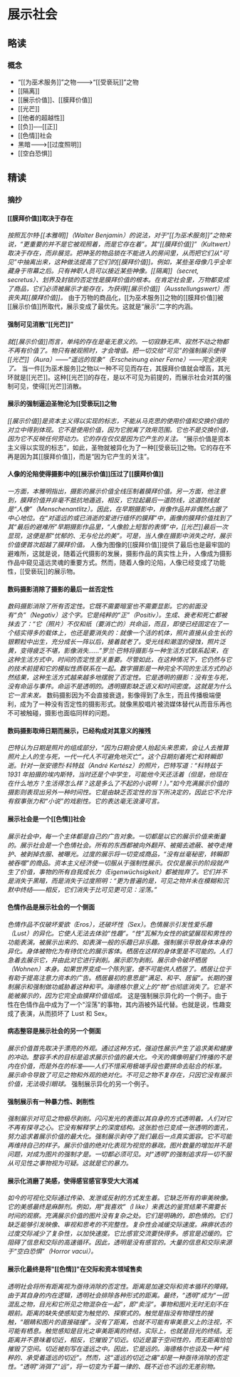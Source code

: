 # 展示社会
## 略读
### 概念
- “[[为巫术服务]]”之物--->“[[受亵玩]]”之物
- [[隔离]]
- [[展示价值]]、[[膜拜价值]]
- [[光芒]]
- [[他者的超越性]]
- [[负]]──[[正]]
- [[色情]]社会
- 黑暗--->[[过度照明]]
- [[空白恐惧]]
## 精读
### 摘抄
#### [[膜拜价值]]取决于存在
*按照瓦尔特·[[本雅明]]（Walter Benjamin）的说法，对于“[[为巫术服务]]”之物来说，“更重要的并不是它被观照着，而是它存在着”。其“[[膜拜价值]]”（Kultwert）取决于存在，而非展览。把神圣的物品锁在不能进入的房间里，从而把它们从“可见”中抽离出来，这种做法提高了它们的[[膜拜价值]]。例如，某些圣母像几乎全年藏身于帘幕之后。只有神职人员可以接近某些神像。[[隔离]]（secret, secretus）、划界及封锁的否定性是膜拜价值的根本。在肯定社会里，万物都变成了商品，它们必须被展示才能存在，为获得[[展示价值]]（Ausstellungswert）而丧失其[[膜拜价值]]。*
由于万物的商品化，[[为巫术服务]]之物的[[膜拜价值]]被[[展示价值]]所取代，展示变成了最优先。这就是“展示”二字的内涵。
#### 强制可见消散“[[光芒]]”
*就[[展示价值]]而言，单纯的存在是毫无意义的。一切寂静无声、寂然不动之物都不再有价值了。物只有被观照时，才会增值。把一切交给“可见”的强制展示使得[[光芒]]（Aura）——“遥远的现象”（Erscheinung einer Ferne）——完全消失了。*
当一件[[为巫术服务]]之物以一种不可见而存在，其膜拜价值就会增高，其光环就是[[光芒]]。这种[[光芒]]的存在，是以不可见为前提的，而展示社会对其的强制可见，使得[[光芒]]消散。
#### 展示的强制逼迫圣物沦为[[受亵玩]]之物
*[[展示价值]]是资本主义得以实现的标志，不能从马克思的使用价值和交换价值的对立中得到体现。它不是使用价值，因为它脱离了效用范围。它也不是交换价值，因为它不反映任何劳动力。它的存在仅仅是因为它产生的关注。*
“展示价值是资本主义得以实现的标志”，如此，圣物就被异化为了一种[[受亵玩]]之物。它的存在不再是因为其[[膜拜价值]]，而是“因为它产生的关注”。
#### 人像的沦陷使得摄影中的[[展示价值]]压过了[[膜拜价值]]
*一方面，本雅明指出，摄影的展示价值全线压制着膜拜价值。另一方面，他注意到，膜拜价值并非毫不抵抗地遁逃，相反，它拉起最后一道防线，这道防线就是“人像”（Menschenantlitz）。因此，在早期摄影中，肖像作品并非偶然占据了中心地位。在“对遥远的或已消逝的爱进行缅怀的膜拜”中，画像的膜拜价值找到了其“最后的避难所”早期摄影作品里，“人像脸上短暂的表情”中，[[光芒]]最后一次显现，这便是那“忧郁的、无与伦比的美”。可是，当人像在摄影中消失之时，展示价值便首次超越了膜拜价值。*
人像为图像的[[膜拜价值]]提供了最后也是最牢固的避难所，这就是说，随着近代摄影的发展，摄影作品的真实性上升，人像成为摄影作品中窥见遥远灵魂的重要方式。然而，随着人像的沦陷，人像已经变成了功能性，[[受亵玩]]的展示物。
#### 数码摄影消除了摄影的最后一丝否定性
*数码摄影消除了所有否定性。它既不需要暗室也不需要显影。它的前面没有“负”（Negativ）这个字。它是纯粹的“正”（Positiv）。生成、衰老和死亡都被抹去了：“它（照片）不仅和纸（要消亡的）共命运，而且，即使已经固定在了一个结实得多的载体上，也还是要消失的：就像一个活的机体，照片直接从会生长的银颗粒中出生，充分成长一阵以后，接着就老了。受光线和潮湿的侵蚀，照片泛黄，变得疲乏不堪，影像消失……”罗兰·巴特将摄影与一种生活方式联系起来，在这种生活方式中，时间的否定性至关重要。尽管如此，在这种情况下，它仍然与它的技术前提和它的模拟性质联系在一起。数字摄影是一种完全不同的生活方式的必然结果，这种生活方式越来越多地摆脱了否定性。它是透明的摄影：没有生与死，没有命运与事件。命运不是透明的。透明摄影缺乏语义和时间密度。这就是为什么它一言未发。*
数码摄影因为不会直接衰退，影像得到了永生，而且传播极端便利，成为了一种没有否定性的摄影形式。就像黑胶唱片被流媒体替代从而音乐再也不可被触碰，摄影也面临同样的问题。
#### 数码摄影取缔日期而展示，已经构成对其意义的摧残
*巴特认为日期是照片的组成部分，“因为日期会使人抬起头来思索，会让人去推算照片上人的生与死，一代一代人不可避免地灭亡”。这个日期刻着死亡和转瞬即逝。针对一张安德烈·科特兹（André Kertész）的照片，巴特写道：“科特兹于 1931 年拍摄的埃内斯特，当时还是个中学生，可能他今天还活着（但是，他现在在什么地方？生活得怎么样？这是多么了不起的小说啊！）。”如今充满展示价值的摄影则表现出另外一种时间性。它是由缺乏否定性的当下所决定的，因此它不允许有叙事张力和“小说”的戏剧性。它的表达毫无浪漫可言。*
#### 展示社会是一个[[色情]]社会
*展示社会中，每一个主体都是自己的广告对象。一切都是以它的展示价值来衡量的。展示社会是一个色情社会。所有的东西都被向外翻开、被揭去遮蔽、被夺走掩护、被剥掉衣服、被曝光。过度的展示将一切变成商品，“没有丝毫秘密，转瞬即被吞噬”的商品。资本主义经济使一切服从于强制性展示。仅仅是展示的阶段就产生了价值，事物的所有自我成长力（Eigenwüchsigkeit）都被抛弃了。它们并不是消失于黑暗，而是消失于过度照明：“更为普遍的是，可见之物并未在模糊和沉默中终结——相反，它们消失于比可见更可见：淫荡。”*
#### 色情作品是展示社会的一个侧面
*色情作品不仅破坏爱欲（Eros），还破坏性（Sex）。色情展示引发性爱乐趣（Lust）的异化。它使人无法去体验“性趣”。“性”瓦解为女性的欲望展现和男性的功能表演。被展示出来的、如表演一般的乐趣已非乐趣。强制展示导致身体本身的异化。身体被物化为有待优化的展示客体。栖居在这样的身体里是不可能的。人们急着去展示它，并由此对它进行剥削。展示即为剥削。展示命令破坏栖居（Wohnen）本身。如果世界变成一个陈列室，便不可能供人栖居了。栖居让位于有助于提高注意力资本的广告。栖居最初的意思是“满足、和平、居留”。长期的强制展示和强制做功威胁着这种和平。海德格尔意义上的“物”也彻底消失了。它是不能被展示的，因为它完全由膜拜价值组成。*
这是强制展示异化的一个例子。由于性在色情作品中成为了一个"淫荡"的事物，其内涵被外延代替。也就是说，性趣变成了表演，从而损坏了 Lust 和 Sex。
#### 病态整容是展示社会的另一个侧面
*展示价值首先取决于漂亮的外观。通过这种方式，强迫性展示产生了追求美和健康的冲动。整容手术的目标是追求展示价值的最大化。今天的偶像明星们传播的不是内在价值，而是外在的标准——人们不惜采用极端手段也要拼命去贴合的标准。展示命令导致了可见之物和外观的绝对化。不可见之物不复存在，只因它没有展示价值，无法吸引眼球。*
强制展示异化的另一个例子。
#### 强制展示有一种暴力性、剥削性
*强制展示对可见之物极尽剥削。闪闪发光的表面以其自身的方式透明着。人们对它不再有探寻之心。它没有解释学上的深度结构。这张脸也已变成一张透明的面孔，努力追求着展示价值的最大化。强制展示剥夺了我们最后一点真实面容。它不可能再维持自己的样子。展示价值的绝对化表现为视觉的暴政。图片数量的增加并不是问题，对成为图片的强制才是。一切都必须可见。对“透明”的强制追求将一切不服从可见性之事物视为可疑。这就是它的暴力。*
#### 展示化消磨了美感，使得感官感官享受大大消减
*如今的可视化交际通过传染、发泄或反射的方式发生着。它缺乏所有的审美映像。它的美感最终是麻醉剂。例如，用“我喜欢”（I like）来表达的鉴赏结果不需要长时间的观察。充满展示价值的图片没有复杂之处。它们是明确的，即色情的。它们缺乏能够引发映像、审视和思考的不完整性。复杂性会减缓交际速度。麻痹状态的过度交际减少了复杂性，以加快速度。它比感官交流要快得多。感官是迟缓的。它阻碍了信息和交际的高速循环。因此，透明是没有感官的。大量的信息和交际来源于“空白恐惧”（Horror vacui）。*
#### 展示化最终是将"[[色情]]"在交际和资本领域售卖
*透明社会将所有距离视为亟待消除的否定性。距离是加速交际和资本循环的障碍。由于其自身的内在逻辑，透明社会排除各种形式的距离。最终，“透明”成为“一团混乱之物，目光和它所见之物混杂在一起”，即“卖淫”。事物和图片无时无刻不在眼前。距离的缺失使感知变为触觉的、探察式的。触觉是指没有物理性的接触，“眼睛和图片的直接碰撞”。没有了距离，也就不可能有审美意义上的注视，不可能有栖息。触觉感知是目光之审美距离的终结，实际上，也就是目光的终结。无距离并不意味着切近，相反，它摧毁了切近。切近是富于空间性的，而无距离恰恰摧毁了空间。切近被刻写在遥远之中。因此，它是远的。海德格尔也谈及一种“纯粹的、承受着遥远的切近”。然而，这“遥远的切近之痛”却是一种亟待消除的否定性。“透明”消弭了“远”，将一切变为千篇一律的、既不近也不远的无差别物。*